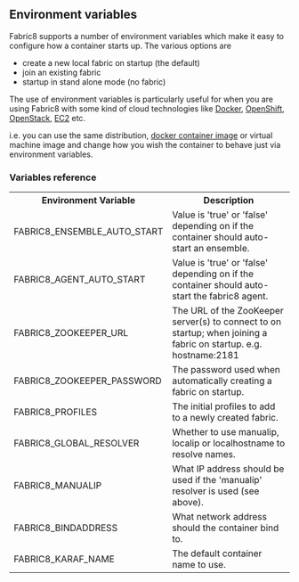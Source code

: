 ## Environment variables

Fabric8 supports a number of environment variables which make it easy to configure how a container starts up. The various options are

 * create a new local fabric on startup (the default)
 * join an existing fabric
 * startup in stand alone mode (no fabric)

The use of environment variables is particularly useful for when you are using Fabric8 with some kind of cloud technologies like [Docker](http://fabric8.io/gitbook/docker_md), [OpenShift](https://www.openshift.com/quickstarts/jboss-fuse-61), [OpenStack](http://fabric8.io/gitbook/cloudContainers.html), [EC2](http://fabric8.io/#/site/book/doc/index.md?chapter=cloudContainers.html) etc.

i.e. you can use the same distribution, [docker container image](https://github.com/fabric8io/fabric8-docker#fabric8-docker) or virtual machine image and change how you wish the container to behave just via environment variables.

### Variables reference

<table class="table table-striped">
<tr>
<th>Environment Variable</th>
<th>Description</th>
</tr>
<tr>
<td>FABRIC8_ENSEMBLE_AUTO_START</td>
<td>Value is 'true' or 'false' depending on if the container should auto-start an ensemble.</td>
</tr>
<tr>
<td>FABRIC8_AGENT_AUTO_START</td>
<td>Value is 'true' or 'false' depending on if the container should auto-start the fabric8 agent.</td>
</tr>
<tr>
<td>FABRIC8_ZOOKEEPER_URL</td>
<td>The URL of the ZooKeeper server(s) to connect to on startup; when joining a fabric on startup. e.g. hostname:2181</td>
</tr>
<tr>
<td>FABRIC8_ZOOKEEPER_PASSWORD</td>
<td>The password used when automatically creating a fabric on startup.</td>
</tr>
<tr>
<td>FABRIC8_PROFILES</td>
<td>The initial profiles to add to a newly created fabric.</td>
</tr>
<tr>
<td>FABRIC8_GLOBAL_RESOLVER</td>
<td>Whether to use manualip, localip or localhostname to resolve names.</td>
</tr>
<tr>
<td>FABRIC8_MANUALIP</td>
<td>What IP address should be used if the 'manualip' resolver is used (see above).</td>
</tr>
<tr>
<td>FABRIC8_BINDADDRESS</td>
<td>What network address should the container bind to.</td>
</tr>
<tr>
<td>FABRIC8_KARAF_NAME</td>
<td>The default container name to use.</td>
</tr>
</table>